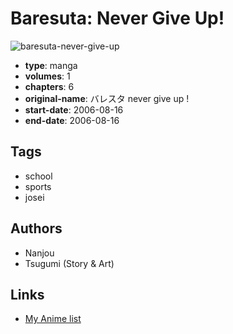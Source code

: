 # Baresuta: Never Give Up!

![baresuta-never-give-up](https://cdn.myanimelist.net/images/manga/3/39025.jpg)

-   **type**: manga
-   **volumes**: 1
-   **chapters**: 6
-   **original-name**: バレスタ never give up !
-   **start-date**: 2006-08-16
-   **end-date**: 2006-08-16

## Tags

-   school
-   sports
-   josei

## Authors

-   Nanjou
-   Tsugumi (Story & Art)

## Links

-   [My Anime list](https://myanimelist.net/manga/24120/Baresuta__Never_Give_Up)

